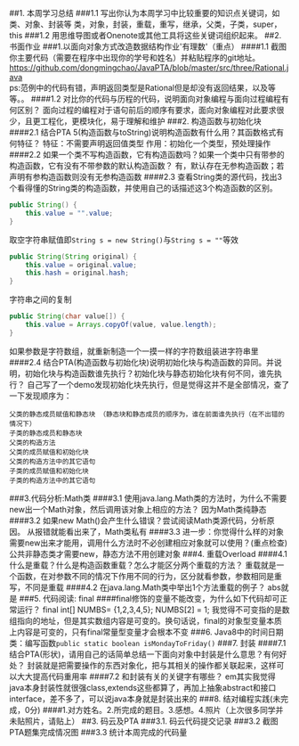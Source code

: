 ##1. 本周学习总结
###1.1 写出你认为本周学习中比较重要的知识点关键词，如类、对象、封装等
类，对象，封装，重载，重写，继承，父类，子类，super，this
###1.2 用思维导图或者Onenote或其他工具将这些关键词组织起来。
##2. 书面作业
###1.以面向对象方式改造数据结构作业'有理数'（重点）
####1.1 截图你主要代码（需要在程序中出现你的学号和姓名）并粘贴程序的git地址。
https://github.com/dongmingchao/JavaPTA/blob/master/src/three/Rational.java  
ps:范例中的代码有错，声明返回类型是Rational但是却没有返回结果，以及等等。。
####1.2 对比你的代码与历程的代码，说明面向对象编程与面向过程编程有何区别？
面向过程的编程对于语句前后的顺序有要求，面向对象编程对此要求很少，且更工程化，更模块化，易于理解和维护
###2. 构造函数与初始化块
####2.1 结合PTA 5(构造函数与toString)说明构造函数有什么用？其函数格式有何特征？
特征：不需要声明返回值类型
作用：初始化一个类型，预处理操作
####2.2 如果一个类不写构造函数，它有构造函数吗？如果一个类中只有带参的构造函数，它有没有不带参数的默认构造函数？
有，默认存在无参构造函数；若声明有参构造函数则没有无参构造函数
####2.3 查看String类的源代码，找出3个看得懂的String类的构造函数，并使用自己的话描述这3个构造函数的区别。
```java
public String() {
    this.value = "".value;
}
```
取空字符串赋值即`String s = new String()`与`String s = ""`等效
```java
public String(String original) {
    this.value = original.value;
    this.hash = original.hash;
}
```
字符串之间的复制
```java
public String(char value[]) {
    this.value = Arrays.copyOf(value, value.length);
}
```
如果参数是字符数组，就重新制造一个一摸一样的字符数组装进字符串里
####2.4 结合PTA(构造函数与初始化块)说明初始化块与构造函数的异同。并说明，初始化块与构造函数谁先执行？初始化块与静态初始化块有何不同，谁先执行？
自己写了一个demo发现初始化块先执行，但是觉得这并不是全部情况，查了一下发现顺序为：
    
    父类的静态成员赋值和静态块 （静态块和静态成员的顺序为，谁在前面谁先执行（在不出错的情况下）
    子类的静态成员和静态块 
    父类的构造方法 
    父类的成员赋值和初始化块 
    父类的构造方法中的其它语句 
    子类的成员赋值和初始化块 
    子类的构造方法中的其它语句 
###3.代码分析:Math类
####3.1 使用java.lang.Math类的方法时，为什么不需要new出一个Math对象，然后调用该对象上相应的方法？
因为Math类纯静态
####3.2 如果new Math()会产生什么错误？尝试阅读Math类源代码，分析原因。
从报错就能看出来了，Math类私有
####3.3 进一步：你觉得什么样的对象需要new出来才能用，调用什么方法时不必创建相应对象就可以使用？(重点检查)
公共非静态类才需要new，静态方法不用创建对象
###4. 重载Overload
####4.1 什么是重载？什么是构造函数重载？怎么才能区分两个重载的方法？
重载就是一个函数，在对参数不同的情况下作用不同的行为，区分就看参数，参数相同是重写，不同是重载
####4.2 在java.lang.Math类中举出1个方法重载的例子？
abs就是
###5. 代码阅读: final
####final修饰的变量不能改变，为什么如下代码却可正常运行？
    final int[] NUMBS= {1,2,3,4,5}; NUMBS[2] = 1;
我觉得不可变指的是数组指向的地址，但是其实数组内容是可变的。换句话说，final的对象型变量本质上内容是可变的，只有final常量型变量才会根本不变
###6. Java8中的时间日期类：编写函数`public static boolean isMondayToFriday()`
###7. 封装
####7.1 结合PTA(形状)，请用自己的话简单总结一下面向对象中封装是什么意思？有何好处？
封装就是把需要操作的东西对象化，把与其相关的操作都关联起来，这样可以大大提高代码重用率
####7.2 和封装有关的关键字有哪些？
em其实我觉得java本身封装性就很强class,extends这些都算了，再加上抽象abstract和接口interface，差不多了，可以说java本身就是封装出来的
###8. 结对编程实践(未完成，0分)
####1.对方姓名。2.所完成的题目。3.感想。4.照片（上次很多同学并未贴照片，请贴上）
##3. 码云及PTA
###3.1. 码云代码提交记录
###3.2 截图PTA题集完成情况图
###3.3 统计本周完成的代码量